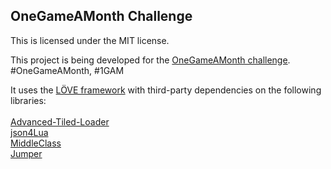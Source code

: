 ## OneGameAMonth Challenge
This is licensed under the MIT license.

This project is being developed for the <a href="http://onegameamonth.com/">OneGameAMonth challenge</a>. #OneGameAMonth, #1GAM

It uses the <a href="https://love2d.org/">LÖVE framework</a> with third-party dependencies on the following libraries:<br/><br/>
<a href="https://github.com/Kadoba/Advanced-Tiled-Loader">Advanced-Tiled-Loader</a><br/>
<a href="https://github.com/luaforge/json">json4Lua</a><br/>
<a href="https://github.com/kikito/middleclass">MiddleClass</a><br/>
<a href="https://github.com/Yonaba/Jumper">Jumper</a><br/>


